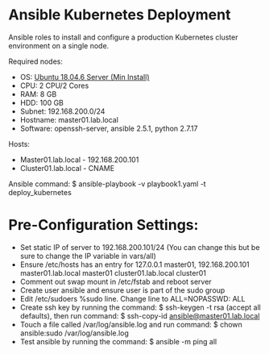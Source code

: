 # Ansible Kubernetes Deployment
Ansible roles to install and configure a production Kubernetes cluster environment on a single node.

Required nodes:
* OS: [Ubuntu 18.04.6 Server (Min Install)](https://releases.ubuntu.com/18.04/)
* CPU: 2 CPU/2 Cores
* RAM: 8 GB
* HDD: 100 GB
* Subnet: 192.168.200.0/24
* Hostname: master01.lab.local
* Software: openssh-server, ansible 2.5.1, python 2.7.17 

Hosts:
* Master01.lab.local - 192.168.200.101
* Cluster01.lab.local - CNAME

Ansible command: $ ansible-playbook -v playbook1.yaml -t deploy_kubernetes

# Pre-Configuration Settings:
* Set static IP of server to 192.168.200.101/24 (You can change this but be sure to change the IP variable in vars/all)
* Ensure /etc/hosts has an entry for 127.0.0.1 master01, 192.168.200.101 master01.lab.local master01 cluster01.lab.local cluster01
* Comment out swap mount in /etc/fstab and reboot server
* Create user ansible and ensure user is part of the sudo group
* Edit /etc/sudoers %sudo line.  Change line to ALL=NOPASSWD: ALL
* Create ssh key by running the command: $ ssh-keygen -t rsa (accept all defaults), then run command: $ ssh-copy-id ansible@master01.lab.local
* Touch a file called /var/log/ansible.log and run command: $ chown ansible:sudo /var/log/ansible.log
* Test ansible by running the command: $ ansible -m ping all
